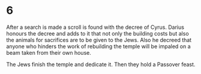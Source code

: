 # 6

After a search is made a scroll is found with the decree of Cyrus. Darius honours the decree and adds to it that not only the building costs but also the animals for sacrifices are to be given to the Jews. Also he decreed that anyone who hinders the work of rebuilding the temple will be impaled on a beam taken from their own house.

The Jews finish the temple and dedicate it. Then they hold a Passover feast.